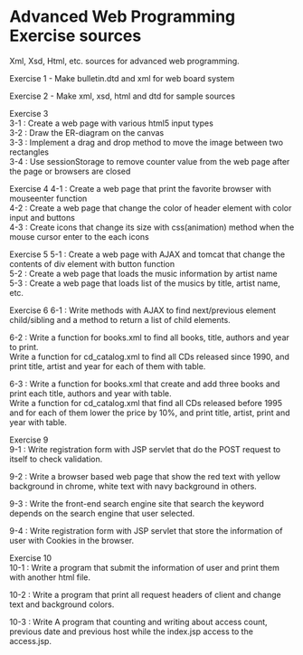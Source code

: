 # Advanced Web Programming Exercise sources

Xml, Xsd, Html, etc. sources for advanced web programming.

Exercise 1 - Make bulletin.dtd and xml for web board system

Exercise 2 - Make xml, xsd, html and dtd for sample sources

Exercise 3  
3-1 : Create a web page with various html5 input types  
3-2 : Draw the ER-diagram on the canvas  
3-3 : Implement a drag and drop method to move the image between two rectangles  
3-4 : Use sessionStorage to remove counter value from the web page after the page or browsers are closed  

Exercise 4
4-1 : Create a web page that print the favorite browser with mouseenter function  
4-2 : Create a web page that change the color of header element with color input and buttons  
4-3 : Create icons that change its size with css(animation) method when the mouse cursor enter to the each icons  

Exercise 5
5-1 : Create a web page with AJAX and tomcat that change the contents of div element with button function  
5-2 : Create a web page that loads the music information by artist name  
5-3 : Create a web page that loads list of the musics by title, artist name, etc.  

Exercise 6
6-1 : Write methods with AJAX to find next/previous element child/sibling and a method to return a list of child elements.

6-2 : Write a function for books.xml to find all books, title, authors and year to print.  
Write a function for cd_catalog.xml to find all CDs released since 1990, and print title, artist and year for each of them with table.  

6-3 : Write a function for books.xml that create and add three books and print each title, authors and year with table.  
Write a function for cd_catalog.xml that find all CDs released before 1995 and for each of them lower the price by 10%, and print title, artist, print and year with table.

Exercise 9  
9-1 : Write registration form with JSP servlet that do the POST request to itself to check validation.

9-2 : Write a browser based web page that show the red text with yellow background in chrome, white text with navy background in others.

9-3 : Write the front-end search engine site that search the keyword depends on the search engine that user selected.

9-4 : Write registration form with JSP servlet that store the information of user with Cookies in the browser.

Exercise 10  
10-1 : Write a program that submit the information of user and print them with another html file.

10-2 : Write a program that print all request headers of client and change text and background colors.

10-3 : Write A program that counting and writing about access count, previous date and previous host while the index.jsp access to the access.jsp.




